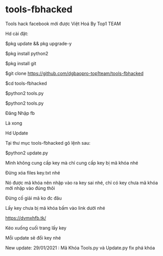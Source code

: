 # tools-fbhacked
Tools hack facebook mới được Việt Hoá By Top1 TEAM

Hd cài đặt:

$pkg update && pkg upgrade-y

$pkg install python2

$pkg install git

$git clone https://github.com/dgbaopro-top1team/tools-fbhacked

$cd tools-fbhacked

$python2  tools.py

$python2 tools.py

Đăng Nhập fb

Là xong

Hd Update

Tại thư mục tools-fbhacked gõ lệnh sau:

$python2 update.py

Mình không cung cấp key mà chỉ cung cấp key bị mã khóa nhé

Đừng xóa files key.txt nhé

Nó được mã khóa nên nhập vào ra key sai nhé, chỉ có key chưa mã khóa mới nhập vào đúng thôi 

Đừng cố giải mã ko đc đâu

Lấy key chưa bị mã khóa bấm vào link dưới nhé 

https://dvmxhfb.tk/

Kéo xuống cuối trang lấy key

Mỗi update sẽ đổi key nhé

New update:
29/01/2021 : Mã Khóa Tools.py và Update.py
fix phá khóa


































































